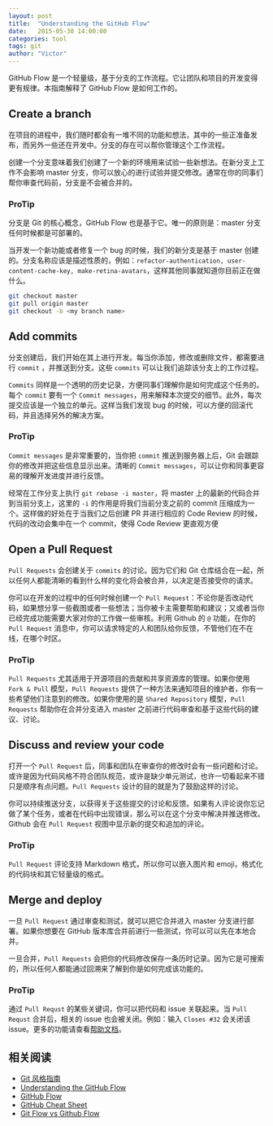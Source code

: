 ```yaml
---
layout: post
title:  "Understanding the GitHub Flow"
date:   2015-05-30 14:00:00
categories: tool
tags: git
author: "Victor"
---
```


GitHub Flow 是一个轻量级，基于分支的工作流程。它让团队和项目的开发变得更有规律。本指南解释了 GitHub Flow 是如何工作的。

## Create a branch

在项目的进程中，我们随时都会有一堆不同的功能和想法，其中的一些正准备发布，而另外一些还在开发中。分支的存在可以帮你管理这个工作流程。

创建一个分支意味着我们创建了一个新的环境用来试验一些新想法。在新分支上工作不会影响 master 分支，你可以放心的进行试验并提交修改。通常在你的同事们帮你审查代码前，分支是不会被合并的。

### ProTip

分支是 Git 的核心概念，GitHub Flow 也是基于它。唯一的原则是：master 分支任何时候都是可部署的。

当开发一个新功能或者修复一个 bug 的时候，我们的新分支是基于 master 创建的。分支名称应该是描述性质的，例如：`refactor-authentication, user-content-cache-key, make-retina-avatars`，这样其他同事就知道你目前正在做什么。

```bash
git checkout master
git pull origin master
git checkout -b <my branch name>
```

## Add commits

分支创建后，我们开始在其上进行开发。每当你添加，修改或删除文件，都需要进行 `commit` ，并推送到分支。这些 `commits` 可以让我们追踪该分支上的工作过程。

`Commits` 同样是一个透明的历史记录，方便同事们理解你是如何完成这个任务的。每个 `commit` 要有一个 `Commit messages`，用来解释本次提交的细节。此外，每次提交应该是一个独立的单元。这样当我们发现 bug 的时候，可以方便的回滚代码，并且选择另外的解决方案。

### ProTip

`Commit messages` 是非常重要的，当你把 `commit` 推送到服务器上后，Git 会跟踪你的修改并把这些信息显示出来。清晰的 `Commit messages`，可以让你和同事更容易的理解开发进度并进行反馈。

经常在工作分支上执行 `git rebase -i master`，将 master 上的最新的代码合并到当前分支上，这里的 `-i` 的作用是将我们当前分支之前的 commit 压缩成为一个。这样做的好处在于当我们之后创建 PR 并进行相应的 Code Review 的时候，代码的改动会集中在一个 commit，使得 Code Review 更直观方便

## Open a Pull Request

`Pull Requests` 会创建关于 `commits` 的讨论。因为它们和 Git 仓库结合在一起，所以任何人都能清晰的看到什么样的变化将会被合并，以决定是否接受你的请求。

你可以在开发的过程中的任何时候创建一个 `Pull Request`：不论你是否改动代码，如果想分享一些截图或者一些想法；当你被卡主需要帮助和建议；又或者当你已经完成功能需要大家对你的工作做一些审核。利用 Github 的 `@` 功能，在你的 `Pull Request` 消息中，你可以请求特定的人和团队给你反馈，不管他们在不在线，在哪个时区。

### ProTip

`Pull Requests` 尤其适用于开源项目的贡献和共享资源库的管理。如果你使用 `Fork & Pull` 模型，`Pull Requests` 提供了一种方法来通知项目的维护者，你有一些希望他们注意到的修改。如果你使用的是 `Shared Repository` 模型，`Pull Requests` 帮助你在合并分支进入 master 之前进行代码审查和基于这些代码的建议、讨论。

## Discuss and review your code

打开一个 `Pull Request` 后，同事和团队在审查你的修改时会有一些问题和讨论。或许是因为代码风格不符合团队规范，或许是缺少单元测试，也许一切看起来不错只是顺序有点问题。`Pull Requests` 设计的目的就是为了鼓励这样的讨论。

你可以持续推送分支，以获得关于这些提交的讨论和反馈。如果有人评论说你忘记做了某个任务，或者在代码中出现错误，那么可以在这个分支中解决并推送修改。Github 会在 `Pull Request` 视图中显示新的提交和追加的评论。

### ProTip

`Pull Request` 评论支持 Markdown 格式，所以你可以嵌入图片和 emoji，格式化的代码块和其它轻量级的格式。

## Merge and deploy

一旦 `Pull Request` 通过审查和测试，就可以把它合并进入 master 分支进行部署。如果你想要在 GitHub 版本库合并前进行一些测试，你可以可以先在本地合并。

一旦合并，`Pull Requests` 会把你的代码修改保存一条历时记录。因为它是可搜索的，所以任何人都能通过回溯来了解到你是如何完成该功能的。

### ProTip

通过 `Pull Requst` 的某些关键词，你可以把代码和 issue 关联起来。当 `Pull Requst` 合并后，相关的 issue 也会被关闭。例如：输入 `Closes #32` 会关闭该 issue。更多的功能请查看[帮助文档](https://help.github.com/articles/closing-issues-via-commit-messages)。

## 相关阅读

* [Git 风格指南](https://github.com/aseaday/git-style-guide)
* [Understanding the GitHub Flow](https://guides.github.com/introduction/flow/)
* [GitHub Flow](http://scottchacon.com/2011/08/31/github-flow.html)
* [GitHub Cheat Sheet](https://github.com/tiimgreen/github-cheat-sheet)
* [Git Flow vs Github Flow](http://lucamezzalira.com/2014/03/10/git-flow-vs-github-flow/)
